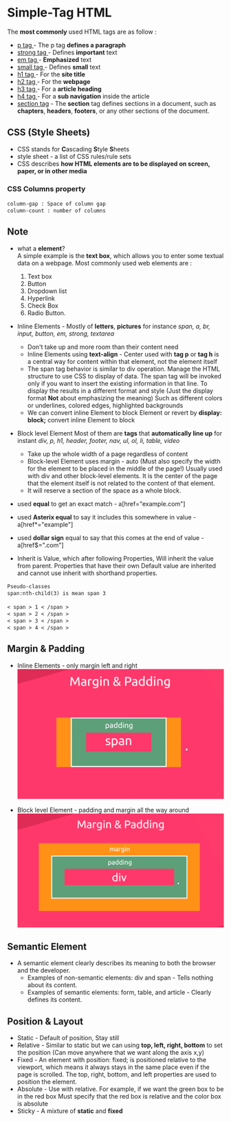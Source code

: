 # Simple-Tag HTML
The __most commonly__ used HTML tags are as follow :
- [p tag ](https://www.w3schools.com/tags/tag_p.asp)  - The p tag  **defines a paragraph** 
- [strong tag ](https://www.w3schools.com/tags/tag_strong.asp) - Defines **important** text 
- [em tag ](https://www.w3schools.com/tags/tag_em.asp) - **Emphasized** text 
- [small tag ](https://www.w3schools.com/tags/tag_small.asp) - Defines **small** text 
- [h1 tag ](https://www.w3schools.com/tags/tag_hn.asp) - For the **site title** 
- [h2 tag ](https://www.w3schools.com/tags/tag_hn.asp) - For the **webpage** 
- [h3 tag ](https://www.w3schools.com/tags/tag_hn.asp) - For a **article heading**
- [h4 tag ](https://www.w3schools.com/tags/tag_hn.asp) - For a **sub navigation** inside the article 
- [section tag](https://www.w3schools.com/tags/tag_section.asp) - The **section** tag defines sections in a document, such as **chapters**, **headers**, **footers**, or any other sections of the document.

## CSS (Style Sheets)
- CSS stands for **C**ascading **S**tyle **S**heets
- style sheet - a list of CSS rules/rule sets
- CSS describes **how HTML elements are to be displayed on screen, paper, or in other media**

### CSS Columns property
```
column-gap : Space of column gap
column-count : number of columns  
```

## Note
 - what a **element**? <br>
    A simple example is the **text box**, which allows you to enter some textual data on a webpage. Most commonly used web elements are :
    1. Text box
    1. Button
    1. Dropdown list
    1. Hyperlink
    1. Check Box
    1. Radio Button.

 - Inline Elements - Mostly of **letters**, **pictures** for instance *span, a, br, input, button, em, strong, textarea*
    - Don't take up and more room than their content need 
    - Inline Elements using **text-align** - Center used with **tag p** or **tag h** is a central way for content within that element, not the element itself
    - The span tag behavior is similar to div operation. Manage the HTML structure to use CSS to display of data. The span tag will be invoked only if you want to insert the existing information in that line. To display the results in a different format and style (Just the display format __Not__ about emphasizing the meaning) Such as different colors or underlines, colored edges, highlighted backgrounds
    - We can convert inline Element to block Element or revert by **display: block;** convert inline Element to block

- Block level Element Most of them are __tags__ that **automatically line up** for instant *div, p, h1, header, footer, nav, ul, ol, li, table, video*
    - Take up the whole width of a page regardless of content
    - Block-level Element uses margin - auto (Must also specify the width for the element to be placed in the middle of the page!) Usually used with div and other block-level elements. It is the center of the page that the element itself is not related to the content of that element.
    - It will reserve a section of the space as a whole block.

- used **equal** to get an exact match - a[href="example.com"]
- used **Asterix equal** to say it includes this somewhere in value - a[href*="example"]
- used **dollar sign** equal to say that this comes at the end of value - a[href$=".com"]
- Inherit is Value, which after following Properties, Will inherit the value from parent. Properties that have their own Default value are inherited and cannot use inherit with shorthand properties.

```
Pseudo-classes
span:nth-child(3) is mean span 3

< span > 1 < /span >
< span > 2 < /span >
< span > 3 < /span >
< span > 4 < /span >
```


## Margin & Padding
- Inline Elements - only margin left and right
![](images/inline-mp.PNG)

- Block level Element - padding and margin all the way around
![](images/div-mp.PNG)

## Semantic Element
- A semantic element clearly describes its meaning to both the browser and the developer.
    - Examples of non-semantic elements: div and span - Tells nothing about its content.
    - Examples of semantic elements: form, table, and article - Clearly defines its content.

## Position & Layout
- Static - Default of position, Stay still
- Relative - Similar to static but we can using **top, left, right, bottom** to set the position (Can move anywhere that we want along the axis x,y)
- Fixed - An element with position: fixed; is positioned relative to the viewport, which means it always stays in the same place even if the page is scrolled. The top, right, bottom, and left properties are used to position the element.
- Absolute - Use with relative. For example, if we want the green box to be in the red box Must specify that the red box is relative and the color box is absolute
- Sticky - A mixture of **static** and **fixed**